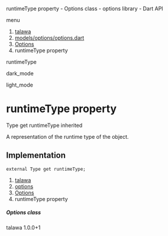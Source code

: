 




runtimeType property - Options class - options library - Dart API







menu

1. [talawa](../../index.html)
2. [models/options/options.dart](../../models_options_options/models_options_options-library.html)
3. [Options](../../models_options_options/Options-class.html)
4. runtimeType property

runtimeType


dark\_mode

light\_mode




# runtimeType property


Type
get
runtimeType
inherited

A representation of the runtime type of the object.


## Implementation

```
external Type get runtimeType;
```


 


1. [talawa](../../index.html)
2. [options](../../models_options_options/models_options_options-library.html)
3. [Options](../../models_options_options/Options-class.html)
4. runtimeType property

##### Options class





talawa
1.0.0+1






